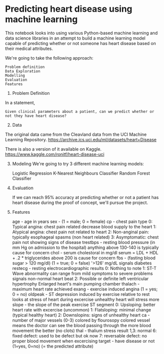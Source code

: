 # Predicting heart disease using machine learning

This notebook looks into using various Python-based machine learning and data science libraries in an attempt to build a machine learning model capable of predicting whether or not someone has heart disease based on their medical attributes.

We're going to take the following approach:

    Problem definition
    Data Exploration
    Modelling
    Evaluation
    Features
 
    

1. Problem Definition

In a statement,

    Given clinical parameters about a patient, can we predict whether or not they have heart disease?

2. Data

The original data came from the Cleavland data from the UCI Machine Learning Repository. https://archive.ics.uci.edu/ml/datasets/heart+Disease

There is also a version of it available on Kaggle. https://www.kaggle.com/ronitf/heart-disease-uci

3. Modeling
    We're going to try 3 different machine learning models:

    Logistic Regression
    K-Nearest Neighbours Classifier
    Random Forest Classifier

4. Evaluation

    If we can reach 95% accuracy at predicting whether or not a patient has heart disease during the proof of concept, we'll pursue the project.

5. Features

    age - age in years
    sex - (1 = male; 0 = female)
    cp - chest pain type
        0: Typical angina: chest pain related decrease blood supply to the heart
        1: Atypical angina: chest pain not related to heart
        2: Non-anginal pain: typically esophageal spasms (non heart related)
        3: Asymptomatic: chest pain not showing signs of disease
    trestbps - resting blood pressure (in mm Hg on admission to the hospital) anything above 130-140 is typically cause for concern
    chol - serum cholestoral in mg/dl
        serum = LDL + HDL + .2 * triglycerides
        above 200 is cause for concern
    fbs - (fasting blood sugar > 120 mg/dl) (1 = true; 0 = false)
        '>126' mg/dL signals diabetes
    restecg - resting electrocardiographic results
        0: Nothing to note
        1: ST-T Wave abnormality
            can range from mild symptoms to severe problems
            signals non-normal heart beat
        2: Possible or definite left ventricular hypertrophy
            Enlarged heart's main pumping chamber
    thalach - maximum heart rate achieved
    exang - exercise induced angina (1 = yes; 0 = no)
    oldpeak - ST depression induced by exercise relative to rest looks at stress of heart during excercise unhealthy heart will stress more
    slope - the slope of the peak exercise ST segment
        0: Upsloping: better heart rate with excercise (uncommon)
        1: Flatsloping: minimal change (typical healthy heart)
        2: Downslopins: signs of unhealthy heart
    ca - number of major vessels (0-3) colored by flourosopy
        colored vessel means the doctor can see the blood passing through
        the more blood movement the better (no clots)
    thal - thalium stress result
        1,3: normal
        6: fixed defect: used to be defect but ok now
        7: reversable defect: no proper blood movement when excercising
    target - have disease or not (1=yes, 0=no) (= the predicted attribute)
